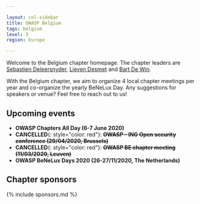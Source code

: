 ```yaml
---

layout: col-sidebar
title: OWASP Belgium
tags: belgium
level: 3
region: Europe

---
```

Welcome to the Belgium chapter homepage. The chapter leaders are
[Sebastien Deleersnyder](mailto:seba@owasp.org), 
[Lieven Desmet](mailto:lieven.desmet@owasp.org) and 
[Bart De Win](mailto:bart.dewin@owasp.org).

With the Belgium chapter, we aim to organize 4 local chapter meetings per year and co-organize the yearly BeNeLux Day. Any suggestions for speakers or venue? Feel free to reach out to us!

## Upcoming events
* **OWASP Chapters All Day (6-7 June 2020)**
* **CANCELLED**{: style="color: red"}: **<s>OWASP - ING Open security conference (29/04/2020, Brussels)</s>**
* **CANCELLED**{: style="color: red"}: **<s>OWASP BE chapter meeting (11/03/2020, Leuven)</s>**
* **OWASP BeNeLux Days 2020 (26-27/11/2020, The Netherlands)**

## Chapter sponsors
{% include sponsors.md %}
